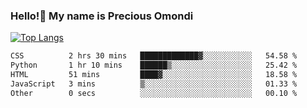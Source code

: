 ### Hello!👋 My name is Precious Omondi 

[![Top Langs](https://github-readme-stats.vercel.app/api/top-langs/?username=Presho99&langs_count=8&theme=dark)](https://github.com/Presho99/github-readme-stats)



<!--START_SECTION:waka-->

```txt
CSS          2 hrs 30 mins   █████████████▓░░░░░░░░░░░   54.58 %
Python       1 hr 10 mins    ██████▒░░░░░░░░░░░░░░░░░░   25.42 %
HTML         51 mins         ████▓░░░░░░░░░░░░░░░░░░░░   18.58 %
JavaScript   3 mins          ▒░░░░░░░░░░░░░░░░░░░░░░░░   01.33 %
Other        0 secs          ░░░░░░░░░░░░░░░░░░░░░░░░░   00.10 %
```

<!--END_SECTION:waka-->

